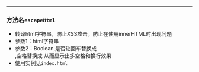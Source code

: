 
-----
### 方法名`escapeHtml`
* 转译html字符串，防止XSS攻击。防止在使用innerHTML时出现问题
* 参数1：html字符串
* 参数2：Boolean,是否让回车替换成<br/>,空格替换成&nbsp;从而显示出多空格和换行效果
* 使用实例见`index.html`